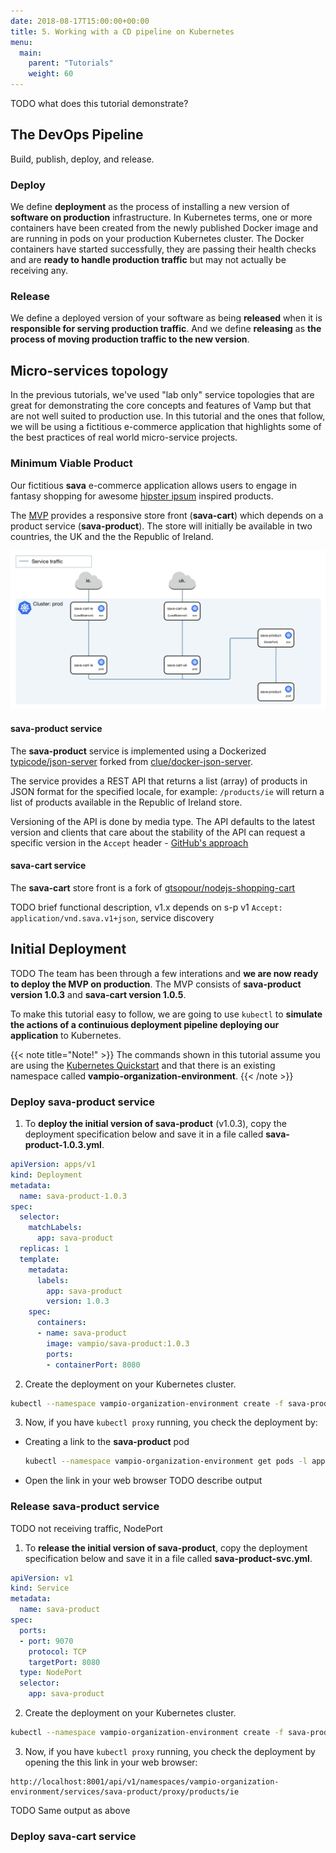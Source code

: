 ```yaml
---
date: 2018-08-17T15:00:00+00:00
title: 5. Working with a CD pipeline on Kubernetes
menu:
  main:
    parent: "Tutorials"
    weight: 60
---
```


TODO what does this tutorial demonstrate?

## The DevOps Pipeline

Build, publish, deploy, and release. 

### Deploy
We define **deployment** as the process of installing a new version of **software on production** infrastructure. In Kubernetes terms, one or more containers have been created from the newly published Docker image and are running in pods on your production Kubernetes cluster. The Docker containers have started successfully, they are passing their health checks and are **ready to handle production traffic** but may not actually be receiving any.

### Release
We define a deployed version of your software as being **released** when it is **responsible for serving production traffic**. And we define **releasing** as **the process of moving production traffic to the new version**. 

## Micro-services topology
In the previous tutorials, we've used "lab only" service topologies that are great for demonstrating the core concepts and features of Vamp but that are not well suited to production use. In this tutorial and the ones that follow, we will be using a fictitious e-commerce application that highlights some of the best practices of real world micro-service projects.

### Minimum Viable Product
Our fictitious **sava** e-commerce application allows users to engage in fantasy shopping for awesome [hipster ipsum](https://hipsum.co/) inspired products.

The [MVP](http://theleanstartup.com/principles) provides a responsive store front (**sava-cart**) which depends on a product service (**sava-product**). The store will initially be available in two countries, the UK and the the Republic of Ireland. 

![architecture](/images/diagram/v100/tut5/k8s-arch-without-vamp.png)

#### sava-product service
The **sava-product** service is implemented using a Dockerized [typicode/json-server](https://github.com/typicode/json-server) forked from [clue/docker-json-server](https://github.com/clue/docker-json-server).

The service provides a REST API that returns a list (array) of products in JSON format for the specified locale, for example: `/products/ie` will return a list of products available in the Republic of Ireland store.

Versioning of the API is done by media type. The API defaults to the latest version and clients that care about the stability of the API can request a specific version in the `Accept` header - [GitHub's approach](https://developer.github.com/v3/media/)

#### sava-cart service
The **sava-cart** store front is a fork of [gtsopour/nodejs-shopping-cart](https://github.com/gtsopour/nodejs-shopping-cart)

TODO brief functional description, v1.x depends on s-p v1 `Accept: application/vnd.sava.v1+json`, service discovery

## Initial Deployment

TODO The team has been through a few interations and **we are now ready to deploy the MVP on production**. The MVP consists of **sava-product version 1.0.3** and **sava-cart version 1.0.5**.

To make this tutorial easy to follow, we are going to use `kubectl` to **simulate the actions of a continuious deployment pipeline deploying our application** to Kubernetes.

{{< note title="Note!" >}}
The commands shown in this tutorial assume you are using the [Kubernetes Quickstart](/documentation/installation/kubernetes) and that there is an existing namespace called **vampio-organization-environment**.
{{< /note >}}

### Deploy sava-product service

1. To **deploy the initial version of sava-product** (v1.0.3), copy the deployment specification below and save it in a file called **sava-product-1.0.3.yml**.

```yaml
apiVersion: apps/v1
kind: Deployment
metadata:
  name: sava-product-1.0.3
spec:
  selector:
    matchLabels:
      app: sava-product
  replicas: 1
  template:
    metadata:
      labels:
        app: sava-product
        version: 1.0.3
    spec:
      containers:
      - name: sava-product
        image: vampio/sava-product:1.0.3
        ports:
        - containerPort: 8080
```

2. Create the deployment on your Kubernetes cluster.

```bash
kubectl --namespace vampio-organization-environment create -f sava-product-1.0.3.yml
```

3. Now, if you have `kubectl proxy` running, you check the deployment by:
  * Creating a link to the **sava-product** pod
  
     ```bash
     kubectl --namespace vampio-organization-environment get pods -l app=sava-product -o go-template --template 'ms}}http://localhost:8001/api/v1/namespaces/vampio-organization-environment/pods/{{.metadata.name}}/proxy/products/ie{{"\n"}}{{end}}'
     ```
  * Open the link in your web browser
    TODO describe output

### Release sava-product service
TODO not receiving traffic, NodePort

1. To **release the initial version of sava-product**, copy the deployment specification below and save it in a file called **sava-product-svc.yml**.

```yaml
apiVersion: v1
kind: Service
metadata:
  name: sava-product
spec:
  ports:
  - port: 9070
    protocol: TCP
    targetPort: 8080
  type: NodePort
  selector:
    app: sava-product
```

2. Create the deployment on your Kubernetes cluster.

```bash
kubectl --namespace vampio-organization-environment create -f sava-product-svc.yml
```

3. Now, if you have `kubectl proxy` running, you check the deployment by opening the this link in your web browser:
```
http://localhost:8001/api/v1/namespaces/vampio-organization-environment/services/sava-product/proxy/products/ie
```

TODO Same output as above

### Deploy sava-cart service

